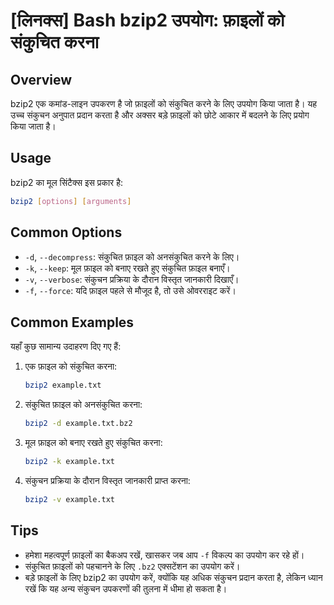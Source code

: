 # [लिनक्स] Bash bzip2 उपयोग: फ़ाइलों को संकुचित करना

## Overview
bzip2 एक कमांड-लाइन उपकरण है जो फ़ाइलों को संकुचित करने के लिए उपयोग किया जाता है। यह उच्च संकुचन अनुपात प्रदान करता है और अक्सर बड़े फ़ाइलों को छोटे आकार में बदलने के लिए प्रयोग किया जाता है।

## Usage
bzip2 का मूल सिंटैक्स इस प्रकार है:

```bash
bzip2 [options] [arguments]
```

## Common Options
- `-d`, `--decompress`: संकुचित फ़ाइल को अनसंकुचित करने के लिए।
- `-k`, `--keep`: मूल फ़ाइल को बनाए रखते हुए संकुचित फ़ाइल बनाएँ।
- `-v`, `--verbose`: संकुचन प्रक्रिया के दौरान विस्तृत जानकारी दिखाएँ।
- `-f`, `--force`: यदि फ़ाइल पहले से मौजूद है, तो उसे ओवरराइट करें।

## Common Examples
यहाँ कुछ सामान्य उदाहरण दिए गए हैं:

1. एक फ़ाइल को संकुचित करना:
   ```bash
   bzip2 example.txt
   ```

2. संकुचित फ़ाइल को अनसंकुचित करना:
   ```bash
   bzip2 -d example.txt.bz2
   ```

3. मूल फ़ाइल को बनाए रखते हुए संकुचित करना:
   ```bash
   bzip2 -k example.txt
   ```

4. संकुचन प्रक्रिया के दौरान विस्तृत जानकारी प्राप्त करना:
   ```bash
   bzip2 -v example.txt
   ```

## Tips
- हमेशा महत्वपूर्ण फ़ाइलों का बैकअप रखें, खासकर जब आप `-f` विकल्प का उपयोग कर रहे हों।
- संकुचित फ़ाइलों को पहचानने के लिए `.bz2` एक्सटेंशन का उपयोग करें।
- बड़े फ़ाइलों के लिए bzip2 का उपयोग करें, क्योंकि यह अधिक संकुचन प्रदान करता है, लेकिन ध्यान रखें कि यह अन्य संकुचन उपकरणों की तुलना में धीमा हो सकता है।
